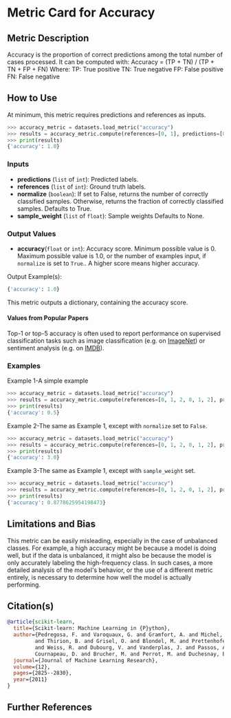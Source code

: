 # Metric Card for Accuracy


## Metric Description

Accuracy is the proportion of correct predictions among the total number of cases processed. It can be computed with:
Accuracy = (TP + TN) / (TP + TN + FP + FN)
 Where:
TP: True positive
TN: True negative
FP: False positive
FN: False negative


## How to Use

At minimum, this metric requires predictions and references as inputs.

```python
>>> accuracy_metric = datasets.load_metric("accuracy")
>>> results = accuracy_metric.compute(references=[0, 1], predictions=[0, 1])
>>> print(results)
{'accuracy': 1.0}
```


### Inputs
- **predictions** (`list` of `int`): Predicted labels.
- **references** (`list` of `int`): Ground truth labels.
- **normalize** (`boolean`): If set to False, returns the number of correctly classified samples. Otherwise, returns the fraction of correctly classified samples. Defaults to True.
- **sample_weight** (`list` of `float`): Sample weights Defaults to None.


### Output Values
- **accuracy**(`float` or `int`): Accuracy score. Minimum possible value is 0. Maximum possible value is 1.0, or the number of examples input, if `normalize` is set to `True`.. A higher score means higher accuracy.

Output Example(s):
```python
{'accuracy': 1.0}
```

This metric outputs a dictionary, containing the accuracy score.


#### Values from Popular Papers

Top-1 or top-5 accuracy is often used to report performance on supervised classification tasks such as image classification (e.g. on [ImageNet](https://paperswithcode.com/sota/image-classification-on-imagenet)) or sentiment analysis (e.g. on [IMDB](https://paperswithcode.com/sota/text-classification-on-imdb)). 


### Examples

Example 1-A simple example
```python
>>> accuracy_metric = datasets.load_metric("accuracy")
>>> results = accuracy_metric.compute(references=[0, 1, 2, 0, 1, 2], predictions=[0, 1, 1, 2, 1, 0])
>>> print(results)
{'accuracy': 0.5}
```

Example 2-The same as Example 1, except with `normalize` set to `False`.
```python
>>> accuracy_metric = datasets.load_metric("accuracy")
>>> results = accuracy_metric.compute(references=[0, 1, 2, 0, 1, 2], predictions=[0, 1, 1, 2, 1, 0], normalize=False)
>>> print(results)
{'accuracy': 3.0}
```

Example 3-The same as Example 1, except with `sample_weight` set.
```python
>>> accuracy_metric = datasets.load_metric("accuracy")
>>> results = accuracy_metric.compute(references=[0, 1, 2, 0, 1, 2], predictions=[0, 1, 1, 2, 1, 0], sample_weight=[0.5, 2, 0.7, 0.5, 9, 0.4])
>>> print(results)
{'accuracy': 0.8778625954198473}
```


## Limitations and Bias
This metric can be easily misleading, especially in the case of unbalanced classes. For example, a high accuracy might be because a model is doing well, but if the data is unbalanced, it might also be because the model is only accurately labeling the high-frequency class. In such cases, a more detailed analysis of the model's behavior, or the use of a different metric entirely, is necessary to determine how well the model is actually performing.


## Citation(s)
```bibtex
@article{scikit-learn,
  title={Scikit-learn: Machine Learning in {P}ython},
  author={Pedregosa, F. and Varoquaux, G. and Gramfort, A. and Michel, V.
         and Thirion, B. and Grisel, O. and Blondel, M. and Prettenhofer, P.
         and Weiss, R. and Dubourg, V. and Vanderplas, J. and Passos, A. and
         Cournapeau, D. and Brucher, M. and Perrot, M. and Duchesnay, E.},
  journal={Journal of Machine Learning Research},
  volume={12},
  pages={2825--2830},
  year={2011}
}
```


## Further References
